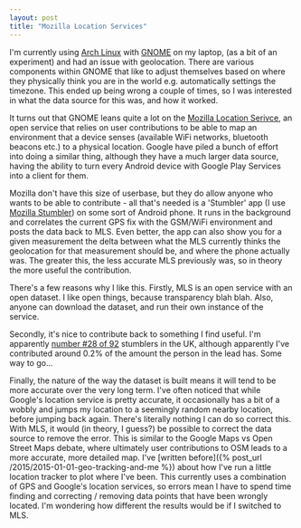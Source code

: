 ```yaml
---
layout: post
title: "Mozilla Location Services"
---
```

I'm currently using [Arch Linux](https://www.archlinux.org) with [GNOME](https://www.gnome.org) on my laptop, (as a bit of an experiment) and had an issue with geolocation. There are various components within GNOME that like to adjust themselves based on where they physically think you are in the world e.g. automatically settings the timezone. This ended up being wrong a couple of times, so I was interested in what the data source for this was, and how it worked.

It turns out that GNOME leans quite a lot on the [Mozilla Location Serivce](https://location.services.mozilla.com/), an open service that relies on user contributions to be able to map an environment that a device senses (available WiFi networks, bluetooth beacons etc.) to a physical location. Google have piled a bunch of effort into doing a similar thing, although they have a much larger data source, having the ability to turn every Android device with Google Play Services into a client for them.

 Mozilla don't have this size of userbase, but they do allow anyone who wants to be able to contribute - all that's needed is a 'Stumbler' app (I use [Mozilla Stumbler](https://play.google.com/store/apps/details?id=org.mozilla.mozstumbler&hl=en_GB)) on some sort of Android phone. It runs in the background and correlates the current GPS fix with the GSM/WiFi environment and posts the data back to MLS. Even better, the app can also show you for a given measurement the delta between what the MLS currently thinks the geolocation for that measurement should be, and where the phone actually was. The greater this, the less accurate MLS previously was, so in theory the more useful the contribution.

 There's a few reasons why I like this. Firstly, MLS is an open service with an open dataset. I like open things, because transparency blah blah. Also, anyone can download the dataset, and run their own instance of the service.

 Secondly, it's nice to contribute back to something I find useful. I'm apparently [number #28 of 92](https://location-leaderboard.services.mozilla.com/?iso2=GB&offset=20) stumblers in the UK, although apparently I've contributed around 0.2% of the amount the person in the lead has. Some way to go...

 Finally, the nature of the way the dataset is built means it will tend to be more accurate over the very long term. I've often noticed that while Google's location service is pretty accurate, it occasionally has a bit of a wobbly and jumps my location to a seemingly random nearby location, before jumping back again. There's literally nothing I can do so correct this. With MLS, it would (in theory, I guess?) be possible to correct the data source to remove the error. This is similar to the Google Maps vs Open Street Maps debate, where ultimately user contributions to OSM leads to a more accurate, more detailed map. I've [written before]({% post_url /2015/2015-01-01-geo-tracking-and-me %}) about how I've run a little location tracker to plot where I've been. This currently uses a combination of GPS and Google's location services, so errors mean I have to spend time finding and correcting / removing data points that have been wrongly located. I'm wondering how different the results would be if I switched to MLS.
